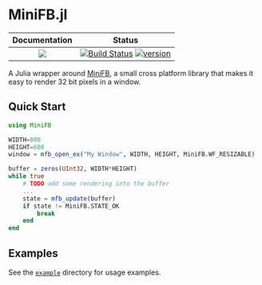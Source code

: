 # MiniFB.jl

| **Documentation**           | **Status**            |
|:---------------------------:|:---------------------:|
| [![][docs-stable-img]][docs-stable-url]  |  [![Build Status][ci-img]][ci-url] [![version][version-img]][version-url] |




A Julia wrapper around [MiniFB](https://github.com/emoon/minifb), a small cross platform library that makes it easy to render 32 bit pixels in a window. 


## Quick Start

```julia
using MiniFB

WIDTH=800
HEIGHT=600
window = mfb_open_ex("My Window", WIDTH, HEIGHT, MiniFB.WF_RESIZABLE)

buffer = zeros(UInt32, WIDTH*HEIGHT)
while true
    # TODO add some rendering into the buffer
    ...
    state = mfb_update(buffer)
    if state != MiniFB.STATE_OK
        break
    end
end
```

## Examples

See the [`example`](./example) directory for usage examples. 

[docs-stable-img]: https://img.shields.io/badge/docs-stable-blue.svg
[docs-stable-url]: https://juliahub.com/docs/MiniFB/
[ci-img]: https://github.com/aviks/MiniFB.jl/workflows/CI/badge.svg
[ci-url]: https://travis-ci.org/JuliaDocs/Documenter.jl
[version-img]: https://juliahub.com/docs/MiniFB/version.svg
[version-url]: https://juliahub.com/ui/Packages/MiniFB/NwZ6j

